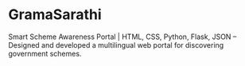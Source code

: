 # GramaSarathi
Smart Scheme Awareness Portal | HTML, CSS, Python, Flask, JSON – Designed and developed a multilingual web portal for discovering government schemes.
